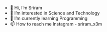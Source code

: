 - 👋 Hi, I’m Sriram
- 👀 I’m interested in Science and Technology
- 🌱 I’m currently learning Programming
- 📫 How to reach me Instagram - sriram_x3m

